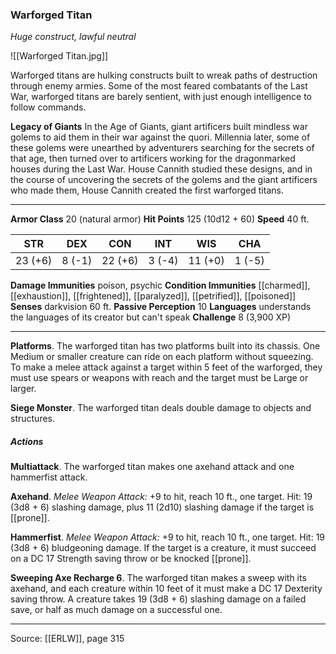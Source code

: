 ### Warforged Titan
_Huge construct, lawful neutral_

![[Warforged Titan.jpg]]

Warforged titans are hulking constructs built to wreak paths of destruction through enemy armies. Some of the most feared combatants of the Last War, warforged titans are barely sentient, with just enough intelligence to follow commands.

**Legacy of Giants** In the Age of Giants, giant artificers built mindless war golems to aid them in their war against the quori. Millennia later, some of these golems were unearthed by adventurers searching for the secrets of that age, then turned over to artificers working for the dragonmarked houses during the Last War. House Cannith studied these designs, and in the course of uncovering the secrets of the golems and the giant artificers who made them, House Cannith created the first warforged titans.






---

**Armor Class** 20 (natural armor)
**Hit Points** 125 (10d12 + 60)
**Speed** 40 ft.

| STR     | DEX     | CON     | INT     | WIS     | CHA     |
|---------|---------|---------|---------|---------|---------|
| 23 (+6) | 8 (-1) | 22 (+6) | 3 (-4) | 11 (+0) | 1 (-5) |

**Damage Immunities** poison, psychic
**Condition Immunities** [[charmed]], [[exhaustion]], [[frightened]], [[paralyzed]], [[petrified]], [[poisoned]]
**Senses** darkvision 60 ft.
**Passive Perception** 10
**Languages** understands the languages of its creator but can't speak
**Challenge** 8 (3,900 XP)

---

**Platforms**. The warforged titan has two platforms built into its chassis. One Medium or smaller creature can ride on each platform without squeezing. To make a melee attack against a target within 5 feet of the warforged, they must use spears or weapons with reach and the target must be Large or larger.

**Siege Monster**. The warforged titan deals double damage to objects and structures.

##### Actions
**Multiattack**. The warforged titan makes one axehand attack and one hammerfist attack.

**Axehand**. _Melee Weapon Attack:_ +9 to hit, reach 10 ft., one target. Hit: 19 (3d8 + 6) slashing damage, plus 11 (2d10) slashing damage if the target is [[prone]].

**Hammerfist**. _Melee Weapon Attack:_ +9 to hit, reach 10 ft., one target. Hit: 19 (3d8 + 6) bludgeoning damage. If the target is a creature, it must succeed on a DC 17 Strength saving throw or be knocked [[prone]].

**Sweeping Axe Recharge 6**. The warforged titan makes a sweep with its axehand, and each creature within 10 feet of it must make a DC 17 Dexterity saving throw. A creature takes 19 (3d8 + 6) slashing damage on a failed save, or half as much damage on a successful one.


---

Source: [[ERLW]], page 315